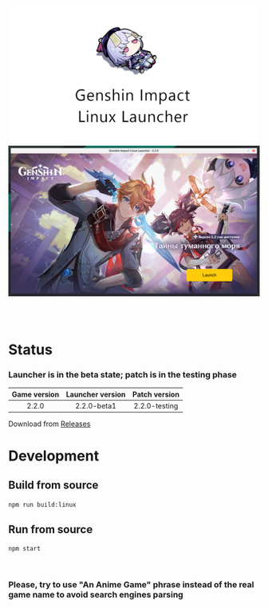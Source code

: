 <img src="repository-pics/logo.png">

<img src="repository-pics/launcher.png">

<br><br>

# Status

### Launcher is in the beta state; patch is in the testing phase

| Game version | Launcher version | Patch version |
| :---: | :---: | :---: |
| 2.2.0 | 2.2.0-beta1 | 2.2.0-testing |

Download from [Releases](https://notabug.org/nobody/an-anime-game-launcher/releases)

# Development

## Build from source

```sh
npm run build:linux
```

## Run from source

```sh
npm start
```

<br>

### Please, try to use "An Anime Game" phrase instead of the real game name to avoid search engines parsing